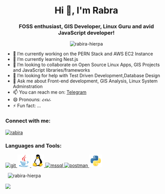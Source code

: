 <h1 align="center">Hi 👋, I'm Rabra</h1>
<h3 align="center">FOSS enthusiast, GIS Developer, Linux Guru and avid JavaScript developer! </h3>

<p align="center"> <img src="https://komarev.com/ghpvc/?username=rabira-hierpa&label=Profile%20views&color=0e75b6&style=flat" alt="rabira-hierpa" /> </p>

- 🔭 I’m currently working on the PERN Stack and AWS EC2 Instance
- 🌱 I’m currently learning Nest.js
- 👯 I’m looking to collaborate on Open Source Linux Apps, GIS Projects and JavaScript libraries/frameworks
- 🤔 I’m looking for help with Test Driven Development,Database Design
- 💬 Ask me about Front-end development, GIS Analysis, Linux System Adminstration
- 📫 You can reach me on: [Telegram](https://t.me/rzcodes)
- 😄 Pronouns: ረብራ
- ⚡ Fun fact: ...

<h3 align="left">Connect with me:</h3>
<p align="left">
<a href="https://linkedin.com/in/rabira" target="blank"><img align="center" src="https://raw.githubusercontent.com/rahuldkjain/github-profile-readme-generator/master/src/images/icons/Social/linked-in-alt.svg" alt="rabira" height="30" width="40" /></a>
</p>

<h3 align="left">Languages and Tools:</h3>
<p align="left"> <a href="https://git-scm.com/" target="_blank" rel="noreferrer"> <img src="https://www.vectorlogo.zone/logos/git-scm/git-scm-icon.svg" alt="git" width="40" height="40"/> </a> <a href="https://www.java.com" target="_blank" rel="noreferrer"> <img src="https://raw.githubusercontent.com/devicons/devicon/master/icons/java/java-original.svg" alt="java" width="40" height="40"/> </a> <a href="https://www.linux.org/" target="_blank" rel="noreferrer"> <img src="https://raw.githubusercontent.com/devicons/devicon/master/icons/linux/linux-original.svg" alt="linux" width="40" height="40"/> </a> <a href="https://www.microsoft.com/en-us/sql-server" target="_blank" rel="noreferrer"> <img src="https://www.svgrepo.com/show/303229/microsoft-sql-server-logo.svg" alt="mssql" width="40" height="40"/> </a> <a href="https://postman.com" target="_blank" rel="noreferrer"> <img src="https://www.vectorlogo.zone/logos/getpostman/getpostman-icon.svg" alt="postman" width="40" height="40"/> </a> <a href="https://www.python.org" target="_blank" rel="noreferrer"> <img src="https://raw.githubusercontent.com/devicons/devicon/master/icons/python/python-original.svg" alt="python" width="40" height="40"/> </a> </p>

<p style="margin-right:10px">&nbsp;
  <img align="center" src="https://github-readme-stats.vercel.app/api?username=rabira-hierpa&show_icons=true&locale=en&count_private=true&theme=aura_dark&hide_border=false" alt="rabira-hierpa" />
  </p>
  <p style="margin-right:10px">
<img align="center" src="https://github-readme-stats.vercel.app/api/top-langs/?username=rabira-hierpa&hide=html,css,scss,jupyter%20notebook,c%23,c%2B%2B%0A,php,&hide_title=false&hide_border=false&layout=compact&langs_count=5&theme=aura_dark&show_icons=true" />
</p>


